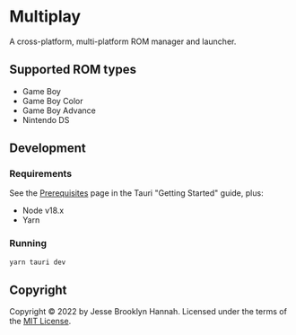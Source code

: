 # Multiplay

A cross-platform, multi-platform ROM manager and launcher.

## Supported ROM types

- Game Boy
- Game Boy Color
- Game Boy Advance
- Nintendo DS

## Development

### Requirements

See the [Prerequisites][prerequisites] page in the Tauri "Getting Started"
guide, plus:

- Node v18.x
- Yarn

### Running

```bash
yarn tauri dev
```

## Copyright

Copyright © 2022 by Jesse Brooklyn Hannah. Licensed under the terms of the
[MIT License][mit].

[prerequisites]: https://tauri.app/v1/guides/getting-started/prerequisites
[mit]: https://github.com/jbhannah/multiplay/blob/trunk/LICENSE
